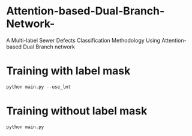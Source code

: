 # Attention-based-Dual-Branch-Network-
A Multi-label Sewer Defects Classification Methodology Using Attention-based Dual Branch network
# Training with label mask
```python
python main.py --use_lmt 
```

# Training without label mask
```python
python main.py
```
